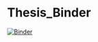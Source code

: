 # Thesis_Binder
[![Binder](https://mybinder.org/badge_logo.svg)](https://mybinder.org/v2/gh/supriyascode/Thesis_Binder/master)

